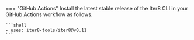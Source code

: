 === "GitHub Actions"
    Install the latest stable release of the Iter8 CLI in your GitHub Actions workflow as follows.

    ```shell
    - uses: iter8-tools/iter8@v0.11
    ```
